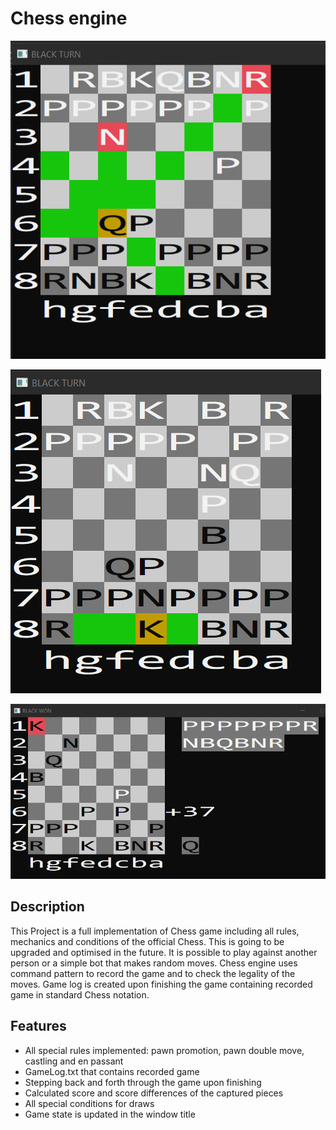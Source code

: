 Chess engine
=====

![Screenshot](Screenshot1.png)

![Screenshot](Screenshot2.png)

![Screenshot](Screenshot3.png)

Description
---------
This Project is a full implementation of Chess game including all rules, mechanics and conditions of the official Chess.
This is going to be upgraded and optimised in the future. It is possible to play against another person or a simple bot 
that makes random moves. Chess engine uses command pattern to record the game and to check the legality of the moves. Game 
log is created upon finishing the game containing recorded game in standard Chess notation.

Features
---------
- All special rules implemented: pawn promotion, pawn double move, castling and en passant
- GameLog.txt that contains recorded game
- Stepping back and forth through the game upon finishing
- Calculated score and score differences of the captured pieces
- All special conditions for draws
- Game state is updated in the window title